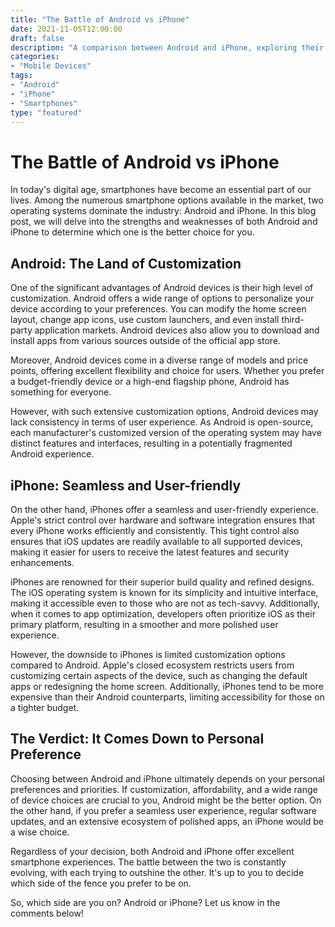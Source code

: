 ```yaml
--- 
title: "The Battle of Android vs iPhone"
date: 2021-11-05T12:00:00
draft: false
description: "A comparison between Android and iPhone, exploring their strengths and weaknesses."
categories:
- "Mobile Devices"
tags:
- "Android"
- "iPhone"
- "Smartphones"
type: "featured"
--- 
```


# The Battle of Android vs iPhone

In today's digital age, smartphones have become an essential part of our lives. Among the numerous smartphone options available in the market, two operating systems dominate the industry: Android and iPhone. In this blog post, we will delve into the strengths and weaknesses of both Android and iPhone to determine which one is the better choice for you.

## Android: The Land of Customization

One of the significant advantages of Android devices is their high level of customization. Android offers a wide range of options to personalize your device according to your preferences. You can modify the home screen layout, change app icons, use custom launchers, and even install third-party application markets. Android devices also allow you to download and install apps from various sources outside of the official app store.

Moreover, Android devices come in a diverse range of models and price points, offering excellent flexibility and choice for users. Whether you prefer a budget-friendly device or a high-end flagship phone, Android has something for everyone.

However, with such extensive customization options, Android devices may lack consistency in terms of user experience. As Android is open-source, each manufacturer's customized version of the operating system may have distinct features and interfaces, resulting in a potentially fragmented Android experience.

## iPhone: Seamless and User-friendly

On the other hand, iPhones offer a seamless and user-friendly experience. Apple's strict control over hardware and software integration ensures that every iPhone works efficiently and consistently. This tight control also ensures that iOS updates are readily available to all supported devices, making it easier for users to receive the latest features and security enhancements.

iPhones are renowned for their superior build quality and refined designs. The iOS operating system is known for its simplicity and intuitive interface, making it accessible even to those who are not as tech-savvy. Additionally, when it comes to app optimization, developers often prioritize iOS as their primary platform, resulting in a smoother and more polished user experience.

However, the downside to iPhones is limited customization options compared to Android. Apple's closed ecosystem restricts users from customizing certain aspects of the device, such as changing the default apps or redesigning the home screen. Additionally, iPhones tend to be more expensive than their Android counterparts, limiting accessibility for those on a tighter budget.

## The Verdict: It Comes Down to Personal Preference

Choosing between Android and iPhone ultimately depends on your personal preferences and priorities. If customization, affordability, and a wide range of device choices are crucial to you, Android might be the better option. On the other hand, if you prefer a seamless user experience, regular software updates, and an extensive ecosystem of polished apps, an iPhone would be a wise choice.

Regardless of your decision, both Android and iPhone offer excellent smartphone experiences. The battle between the two is constantly evolving, with each trying to outshine the other. It's up to you to decide which side of the fence you prefer to be on.

So, which side are you on? Android or iPhone? Let us know in the comments below!
